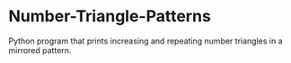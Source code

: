 # Number-Triangle-Patterns
Python program that prints increasing and repeating number triangles in a mirrored pattern.
